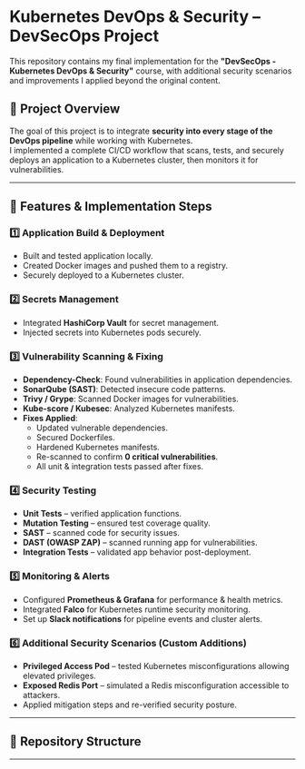 # Kubernetes DevOps & Security – DevSecOps Project

This repository contains my final implementation for the **"DevSecOps - Kubernetes DevOps & Security"** course, with additional security scenarios and improvements I applied beyond the original content.

## 📌 Project Overview
The goal of this project is to integrate **security into every stage of the DevOps pipeline** while working with Kubernetes.  
I implemented a complete CI/CD workflow that scans, tests, and securely deploys an application to a Kubernetes cluster, then monitors it for vulnerabilities.

---

## 🚀 Features & Implementation Steps

### 1️⃣ Application Build & Deployment
- Built and tested application locally.
- Created Docker images and pushed them to a registry.
- Securely deployed to a Kubernetes cluster.

### 2️⃣ Secrets Management
- Integrated **HashiCorp Vault** for secret management.
- Injected secrets into Kubernetes pods securely.

### 3️⃣ Vulnerability Scanning & Fixing
- **Dependency-Check**: Found vulnerabilities in application dependencies.
- **SonarQube (SAST)**: Detected insecure code patterns.
- **Trivy / Grype**: Scanned Docker images for vulnerabilities.
- **Kube-score / Kubesec**: Analyzed Kubernetes manifests.
- **Fixes Applied**:
  - Updated vulnerable dependencies.
  - Secured Dockerfiles.
  - Hardened Kubernetes manifests.
  - Re-scanned to confirm **0 critical vulnerabilities**.
  - All unit & integration tests passed after fixes.

### 4️⃣ Security Testing
- **Unit Tests** – verified application functions.
- **Mutation Testing** – ensured test coverage quality.
- **SAST** – scanned code for security issues.
- **DAST (OWASP ZAP)** – scanned running app for vulnerabilities.
- **Integration Tests** – validated app behavior post-deployment.

### 5️⃣ Monitoring & Alerts
- Configured **Prometheus & Grafana** for performance & health metrics.
- Integrated **Falco** for Kubernetes runtime security monitoring.
- Set up **Slack notifications** for pipeline events and cluster alerts.

### 6️⃣ Additional Security Scenarios (Custom Additions)
- **Privileged Access Pod** – tested Kubernetes misconfigurations allowing elevated privileges.
- **Exposed Redis Port** – simulated a Redis misconfiguration accessible to attackers.
- Applied mitigation steps and re-verified security posture.

---

## 📂 Repository Structure

---

